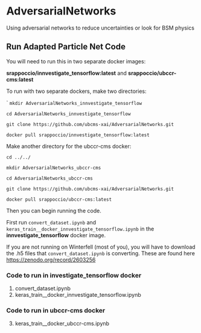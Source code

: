# AdversarialNetworks
Using adversarial networks to reduce uncertainties or look for BSM physics



## Run Adapted Particle Net Code

You will need to run this in two separate docker images:

**srappoccio/innvestigate_tensorflow:latest** and **srappoccio/ubccr-cms:latest**

To run with two separate dockers, make two directories:



`
``mkdir AdversarialNetworks_innvestigate_tensorflow``

``cd AdversarialNetworks_innvestigate_tensorflow``

``git clone https://github.com/ubcms-xai/AdversarialNetworks.git``

``docker pull srappoccio/innvestigate_tensorflow:latest``

Make another directory for the ubccr-cms docker:

``cd ../../``

``mkdir AdversarialNetworks_ubccr-cms``

``cd AdversarialNetworks_ubccr-cms``

``git clone https://github.com/ubcms-xai/AdversarialNetworks.git``

``docker pull srappoccio/ubccr-cms:latest``


Then you can begin running the code.



First run  ``convert_dataset.ipynb`` and ``keras_train__docker_innvestigate_tensorflow.ipynb`` in the **innvestigate_tensorflow** docker image.

If you are not running on Winterfell (most of you), you will have to download the .h5 files that ``convert_dataset.ipynb`` is converting. These are found here https://zenodo.org/record/2603256


### Code to run in investigate_tensorflow docker
1. convert_dataset.ipynb
2. keras_train__docker_innvestigate_tensorflow.ipynb

### Code to run in ubccr-cms docker
3. keras_train__docker_ubccr-cms.ipynb



